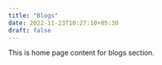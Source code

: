 ```yaml
---
title: "Blogs"
date: 2022-11-23T10:27:10+05:30
draft: false
---
```


This is home page content for blogs section.